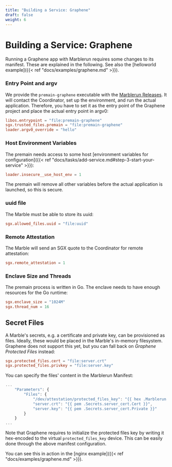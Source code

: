 ```yaml
---
title: "Building a Service: Graphene"
draft: false
weight: 6
---
```


# Building a Service: Graphene
Running a Graphene app with Marblerun requires some changes to its manifest. These are explained in the following. See also the [helloworld example]({{< ref "docs/examples/graphene.md" >}}).

### Entry Point and argv
We provide the `premain-graphene` executable with the [Marblerun Releases](https://github.com/edgelesssys/marblerun/releases). It will contact the Coordinator, set up the environment, and run the actual application. Therefore, you have to set it as the entry point of the Graphene project and place the actual entry point in argv0:
```toml
libos.entrypoint = "file:premain-graphene"
sgx.trusted_files.premain = "file:premain-graphene"
loader.argv0_override = "hello"
```

### Host Environment Variables
The premain needs access to some host [environment variables for configuration]({{< ref "docs/tasks/add-service.md#step-3-start-your-service" >}}):
```toml
loader.insecure__use_host_env = 1
```
The premain will remove all other variables before the actual application is launched, so this is secure.

### uuid file
The Marble must be able to store its uuid:
```toml
sgx.allowed_files.uuid = "file:uuid"
```

### Remote Attestation
The Marble will send an SGX quote to the Coordinator for remote attestation:
```toml
sgx.remote_attestation = 1
```

### Enclave Size and Threads
The premain process is written in Go. The enclave needs to have enough resources for the Go runtime:
```toml
sgx.enclave_size = "1024M"
sgx.thread_num = 16
```

## Secret Files
A Marble's secrets, e.g. a certificate and private key, can be provisioned as files. Ideally, these would be placed in the Marble's in-memory filesystem. Graphene does not support this yet, but you can fall back on *Graphene Protected Files* instead:
```toml
sgx.protected_files.cert = "file:server.crt"
sgx.protected_files.privkey = "file:server.key"
```
You can specify the files' content in the Marblerun Manifest:
```javascript
...
    "Parameters": {
        "Files": {
            "/dev/attestation/protected_files_key": "{{ hex .Marblerun.SealKey }}",
            "server.crt": "{{ pem .Secrets.server_cert.Cert }}",
            "server.key": "{{ pem .Secrets.server_cert.Private }}"
        }
    }
...
```
Note that Graphene requires to initialize the protected files key by writing it hex-encoded to the virtual `protected_files_key` device. This can be easily done through the above manifest configuration.

You can see this in action in the [nginx example]({{< ref "docs/examples/graphene.md" >}}).
